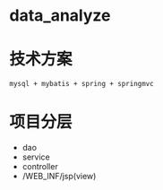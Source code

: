 # data_analyze

# 技术方案

    mysql + mybatis + spring + springmvc
    
# 项目分层

- dao
- service
- controller
- /WEB_INF/jsp(view)


